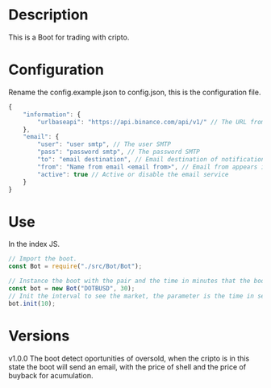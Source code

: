 # Description

This is a Boot for trading with cripto.

# Configuration

Rename the config.example.json to config.json, this is the configuration file.

```js
{
    "information": {
        "urlbaseapi": "https://api.binance.com/api/v1/" // The URL from the boot get the market information. This parameter from the moment is fixed.
    },
    "email": {
        "user": "user smtp", // The user SMTP
        "pass": "password smtp", // The password SMTP
        "to": "email destination", // Email destination of notifications
        "from": "Name from email <email from>", // Email from appears in email        
        "active": true // Active or disable the email service
    }      
}

```
# Use

In the index JS.
```js
// Import the boot.
const Bot = require("./src/Bot/Bot");

// Instance the boot with the pair and the time in minutes that the boot wait for resend and email after send one.
const bot = new Bot("DOTBUSD", 30);
// Init the interval to see the market, the parameter is the time in second of the interval to see the market.
bot.init(10);

```

# Versions

v1.0.0
The boot detect oportunities of oversold, when the cripto is in this state the boot will send an email, with the price of shell and the price of buyback for acumulation.


